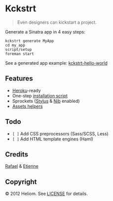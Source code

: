 # Kckstrt
> Even designers can kickstart a project.

Generate a Sinatra app in 4 easy steps:

```
kckstrt generate MyApp
cd my_app
script/setup
foreman start
```

See a generated app example: [kckstrt-hello-world][helloworld]

## Features
- [Heroku]-ready
- One-step [installation script][installation]
- Sprockets ([Stylus][] & [Nib][] enabled)
- [Assets helpers][helpers]

## Todo
- `[ ]` Add CSS preprocessors (Sass/SCSS, Less)
- `[ ]` Add HTML template engines (Haml)

## Credits
[Rafael][rafBM] & [Etienne][EtienneLem]

## Copyright
© 2012 Heliom. See [LICENSE][] for details.

[helloworld]: https://github.com/heliom/kckstrt-hello-world
[Heroku]: http://www.heroku.com
[installation]: lib/kckstrt/templates/script/setup
[Stylus]: https://github.com/learnBoost/stylus
[Nib]: https://github.com/visionmedia/nib
[helpers]: lib/kckstrt/templates/app/helpers/helpers.rb
[rafBM]: https://github.com/rafBM
[EtienneLem]: https://github.com/EtienneLem
[LICENSE]: ./LICENSE.md
